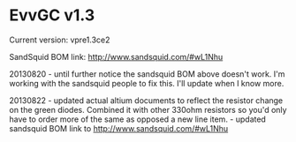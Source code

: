 EvvGC v1.3
==================

Current version: vpre1.3ce2

SandSquid BOM link: http://www.sandsquid.com/#wL1Nhu

20130820 - until further notice the sandsquid BOM above doesn't work.  I'm working with the sandsquid
           people to fix this. I'll update when I know more.
           
20130822 - updated actual altium documents to reflect the resistor change on the green diodes.  Combined it with other 
           330ohm resistors so you'd only have to order more of the same as opposed a new line item.
         - updated sandsquid BOM link to http://www.sandsquid.com/#wL1Nhu
